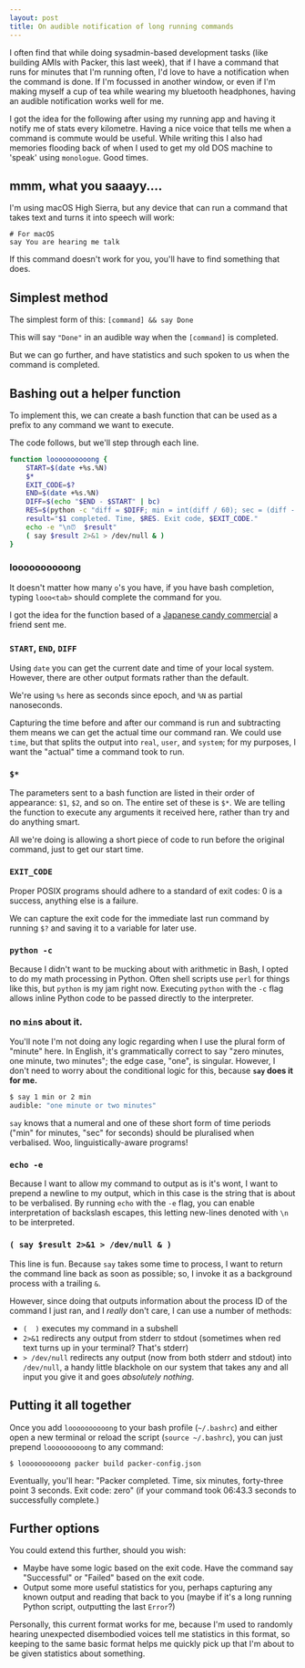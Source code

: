 ```yaml
---
layout: post
title: On audible notification of long running commands
---
```


I often find that while doing sysadmin-based development tasks (like building AMIs with Packer, this last week), that if I have a command that runs for minutes that I'm running often, I'd love to have a notification when the command is done. If I'm focussed in another window, or even if I'm making myself a cup of tea while wearing my bluetooth headphones, having an audible notification works well for me. 

I got the idea for the following after using my running app and having it notify me of stats every kilometre. Having a nice voice that tells me when a command is commute would be useful. While writing this I also had memories flooding back of when I used to get my old DOS machine to 'speak' using `monologue`. Good times. 

## **mmm, what you saaayy....**

I'm using macOS High Sierra, but any device that can run a command that takes text and turns it into speech will work: 

```shell
# For macOS
say You are hearing me talk
```

If this command doesn't work for you, you'll have to find something that does. 

## Simplest method

The simplest form of this: `[command] && say Done`

This will say `"Done"` in an audible way when the `[command]` is completed. 

But we can go further, and have statistics and such spoken to us when the command is completed. 

## Bashing out a helper function

To implement this, we can create a bash function that can be used as a prefix to any command we want to execute. 

The code follows, but we'll step through each line. 

```bash
function loooooooooong {
    START=$(date +%s.%N)
    $*
    EXIT_CODE=$?
    END=$(date +%s.%N)
    DIFF=$(echo "$END - $START" | bc)
    RES=$(python -c "diff = $DIFF; min = int(diff / 60); sec = (diff - min*60); print('%s min, %0.1f sec' %(min,sec))")
    result="$1 completed. Time, $RES. Exit code, $EXIT_CODE."
    echo -e "\n⏰  $result"
    ( say $result 2>&1 > /dev/null & )
}

```

### loooooooooong

It doesn't matter how many `o`'s you have, if you have bash completion, typing `looo<tab>` should complete the command for you. 

I got the idea for the function based of a [Japanese candy commercial](https://www.youtube.com/watch?v=6-1Ue0FFrHY) a friend sent me.

### `START`, `END`, `DIFF`

Using `date` you can get the current date and time of your local system. However, there are other output formats rather than the default. 

We're using `%s` here as seconds since epoch, and `%N` as partial nanoseconds. 

Capturing the time before and after our command is run and subtracting them means we can get the actual time our command ran. We could use `time`, but that splits the output into `real`, `user`, and `system`; for my purposes, I want the "actual" time a command took to run. 

### `$*`

The parameters sent to a bash function are listed in their order of appearance: `$1`, `$2`, and so on. The entire set of these is `$*`. We are telling the function to execute any arguments it received here, rather than try and do anything smart. 

All we're doing is allowing a short piece of code to run before the original command, just to get our start time. 

### `EXIT_CODE`

Proper POSIX programs should adhere to a standard of exit codes: 0 is a success, anything else is a failure. 

We can capture the exit code for the immediate last run command by running `$?` and saving it to a variable for later use. 

### `python -c`

Because I didn't want to be mucking about with arithmetic in Bash, I opted to do my math processing in Python. Often shell scripts use `perl` for things like this, but `python` is my jam right now. Executing `python` with the `-c` flag allows inline Python code to be passed directly to the interpreter. 

### no `min`s about it. 

You'll note I'm not doing any logic regarding when I use the plural form of "minute" here. In English, it's grammatically correct to say "zero minutes, one minute, two minutes"; the edge case, "one", is singular. However, I don't need to worry about the conditional logic for this, because **`say` does it for me.**

```bash
$ say 1 min or 2 min
audible: "one minute or two minutes"
```

`say` knows that a numeral and one of these short form of time periods ("min" for minutes, "sec" for seconds) should be pluralised when verbalised. Woo, linguistically-aware programs!

### `echo -e`

Because I want to allow my command to output as is it's wont, I want to prepend a newline to my output, which in this case is the string that is about to be verbalised. By running `echo` with the `-e` flag, you can enable interpretation of backslash escapes, this letting new-lines denoted with `\n` to be interpreted. 

### `( say $result 2>&1 > /dev/null & )`

This line is fun. Because `say` takes some time to process, I want to return the command line back as soon as possible; so, I invoke it as a background process with a trailing `&`. 

However, since doing that outputs information about the process ID of the command I just ran, and I *really* don't care, I can use a number of methods: 

 * `(  )` executes my command in a subshell
 * `2>&1` redirects any output from stderr to stdout (sometimes when red text turns up in your terminal? That's stderr)
 * `> /dev/null` redirects any output (now from both stderr and stdout) into `/dev/null`, a handy little blackhole on our system that takes any and all input you give it and goes *absolutely nothing*. 

## Putting it all together

Once you add `loooooooooong` to your bash profile (`~/.bashrc`) and either open a new terminal or reload the script (`source ~/.bashrc`), you can just prepend `loooooooooong` to any command: 

```terminal 
$ loooooooooong packer build packer-config.json
```

Eventually, you'll hear: "Packer completed. Time, six minutes, forty-three point 3 seconds. Exit code: zero" (if your command took 06:43.3 seconds to successfully complete.)


## Further options

You could extend this further, should you wish: 

* Maybe have some logic based on the exit code. Have the command say "Successful" or "Failed" based on the exit code. 
* Output some more useful statistics for you, perhaps capturing any known output and reading that back to you (maybe if it's a long running Python script, outputting the last `Error`?)

Personally, this current format works for me, because I'm used to randomly hearing unexpected disembodied voices tell me statistics in this format, so keeping to the same basic format helps me quickly pick up that I'm about to be given statistics about something. 

